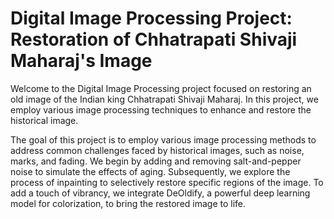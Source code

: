 # Digital Image Processing Project: Restoration of Chhatrapati Shivaji Maharaj's Image
Welcome to the Digital Image Processing project focused on restoring an old image of the Indian king Chhatrapati Shivaji Maharaj. In this project, we employ various image processing techniques to enhance and restore the historical image.

The goal of this project is to employ various image processing methods to address common challenges faced by historical images, such as noise, marks, and fading. We begin by adding and removing salt-and-pepper noise to simulate the effects of aging. Subsequently, we explore the process of inpainting to selectively restore specific regions of the image. To add a touch of vibrancy, we integrate DeOldify, a powerful deep learning model for colorization, to bring the restored image to life.


